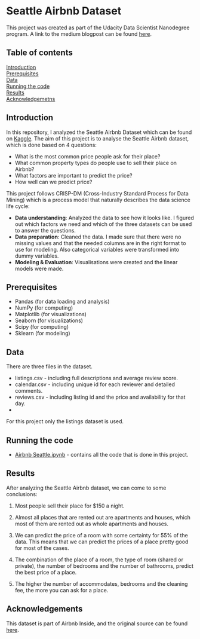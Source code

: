 # Seattle Airbnb Dataset
This project was created as part of the Udacity Data Scientist Nanodegree program. A link to the medium blogpost can be found [here](https://medium.com/@anniekhegeman/exploring-seattle-airbnb-data-5bb6c8d6a64).

## Table of contents
[Introduction](#Introduction) <br />
[Prerequisites](#Prerequisites) <br />
[Data](#Data) <br />
[Running the code](#Running_the_code) <br />
[Results](#Results) <br />
[Acknowledgemetns](#Acknowledgements) <br />

## Introduction
In this repository, I analyzed the Seattle Airbnb Dataset which can be found on [Kaggle](https://www.kaggle.com/airbnb/seattle). The aim of this project is to analyse the Seattle Airbnb dataset, which is done based on 4 questions:
- What is the most common price people ask for their place?
- What common property types do people use to sell their place on Airbnb?
- What factors are important to predict the price?
- How well can we predict price?

This project follows CRISP-DM (Cross-Industry Standard Process for Data Mining) which is a process model that naturally describes the data science life cycle:
- **Data understanding**: Analyzed the data to see how it looks like. I figured out which factors we need and which of the three datasets can be used to answer the questions.
- **Data preparation**: Cleaned the data. I made sure that there were no missing values and that the needed columns are in the right format to use for modeling. Also categorical variables were transformed into dummy variables.
- **Modeling & Evaluation**: Visualisations were created and the linear models were made. 

## Prerequisites
- Pandas (for data loading and analysis)
- NumPy (for computing)
- Matplotlib (for visualizations)
- Seaborn (for visualizations)
- Scipy (for computing)
- Sklearn (for modeling)

## Data
There are three files in the dataset.

- listings.csv - including full descriptions and average review score.
- calendar.csv - including unique id for each reviewer and detailed comments.
- reviews.csv - including listing id and the price and availability for that day.
- 
For this project only the listings dataset is used.

## Running the code
- [Airbnb Seattle.ipynb](https://github.com/AnniekHegeman/Seattle-Airbnb-Dataset/blob/main/Airbnb%20Seattle.ipynb) - contains all the code that is done in this project.


## Results
After analyzing the Seattle Airbnb dataset, we can come to some conclusions:

1. Most people sell their place for $150 a night.

2. Almost all places that are rented out are apartments and houses, which most of them are rented out as whole apartments and houses.

3. We can predict the price of a room with some certainty for 55% of the data. This means that we can predict the prices of a place pretty good for most of the cases.

4. The combination of the place of a room, the type of room (shared or private), the number of bedrooms and the number of bathrooms, predict the best price of a place.

5. The higher the number of accommodates, bedrooms and the cleaning fee, the more you can ask for a place.


## Acknowledgements
This dataset is part of Airbnb Inside, and the original source can be found [here](http://insideairbnb.com/get-the-data.html).
